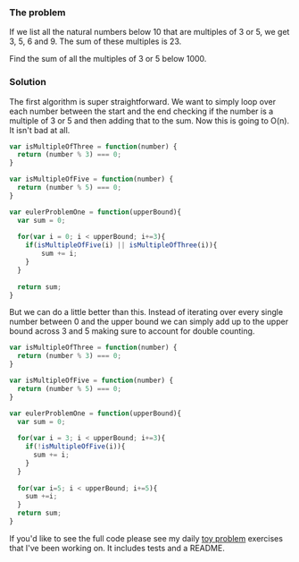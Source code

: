 ### The problem

If we list all the natural numbers below 10 that are multiples of 3 or 5, we get 3, 5, 6 and 9. The sum of these multiples is 23.

Find the sum of all the multiples of 3 or 5 below 1000.

### Solution

The first algorithm is super straightforward. We want to simply loop over each number between the start and the end checking if the number is a multiple of 3 or 5 and then adding that to the sum. Now this is going to O(n). It isn't bad at all. 


```javascript
var isMultipleOfThree = function(number) {
  return (number % 3) === 0;
}

var isMultipleOfFive = function(number) {
  return (number % 5) === 0;
}

var eulerProblemOne = function(upperBound){
  var sum = 0;
  
  for(var i = 0; i < upperBound; i+=3){
    if(isMultipleOfFive(i) || isMultipleOfThree(i)){
        sum += i;
    }
  }
  
  return sum;
}
```
But we can do a little better than this. Instead of iterating over every single number between 0 and the upper bound we can simply add up to the upper bound across 3 and 5 making sure to account for double counting. 


```javascript
var isMultipleOfThree = function(number) {
  return (number % 3) === 0;
}

var isMultipleOfFive = function(number) {
  return (number % 5) === 0;
}

var eulerProblemOne = function(upperBound){
  var sum = 0;
  
  for(var i = 3; i < upperBound; i+=3){
    if(!isMultipleOfFive(i)){
      sum += i;
    }
  }
  
  for(var i=5; i < upperBound; i+=5){
    sum +=i;
  }
  return sum;
}
```

If you'd like to see the full code please see my daily [toy problem](https://github.com/charltonaustin/toy-problems/tree/master/euler-problem-1) exercises that I've been working on. It includes tests and a README.
